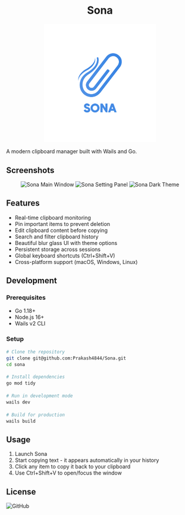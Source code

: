 <div align="center">
  <h1>Sona</h1>
  <img src="build/appicon.png" alt="sona icon" img width="300" height=""/>
</div>

A modern clipboard manager built with Wails and Go.

## Screenshots
<div align="center">
  <img width="562" alt="Sona Main Window" src="https://github.com/user-attachments/assets/01ac1040-cd1b-4490-ace4-dc5711dbe21d" />

  <img width="562" alt="Sona Setting Panel" src="https://github.com/user-attachments/assets/e9e18bf4-4273-4d5b-98e5-5ab1d1fcb30f" />

  <img width="562" alt="Sona Dark Theme" src="https://github.com/user-attachments/assets/590f51ea-ace6-43f9-9cfd-61429391e1fd" />
</div>

## Features

- Real-time clipboard monitoring
- Pin important items to prevent deletion
- Edit clipboard content before copying
- Search and filter clipboard history
- Beautiful blur glass UI with theme options
- Persistent storage across sessions
- Global keyboard shortcuts (Ctrl+Shift+V)
- Cross-platform support (macOS, Windows, Linux)

## Development

### Prerequisites
- Go 1.18+
- Node.js 16+
- Wails v2 CLI

### Setup
```bash
# Clone the repository
git clone git@github.com:Prakash4844/Sona.git
cd sona

# Install dependencies
go mod tidy

# Run in development mode
wails dev

# Build for production
wails build
```

## Usage

1. Launch Sona
2. Start copying text - it appears automatically in your history
3. Click any item to copy it back to your clipboard
4. Use Ctrl+Shift+V to open/focus the window

## License
![GitHub](https://img.shields.io/github/license/prakash4844/Sona?style=for-the-badge)
